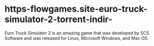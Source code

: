 # https-flowgames.site-euro-truck-simulator-2-torrent-indir-
Euro Truck Simulator 2 is an amazing game that was developed by SCS Software and was released for Linux, Microsoft Windows, and Mac OS. 
